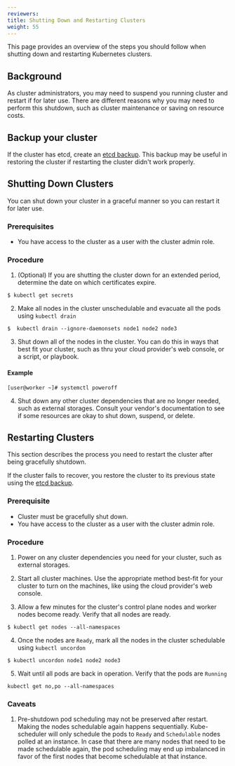 ```yaml
---
reviewers:
title: Shutting Down and Restarting Clusters
weight: 55
---
```


<!-- overview -->

This page provides an overview of the steps you should follow when shutting down and restarting Kubernetes clusters.

<!-- body -->

## Background

As cluster administrators, you may need to suspend you running cluster and restart if for later use. There are different reasons why you may need to perform this shutdown, such as cluster maintenance or saving on resource costs.

## Backup your cluster

If the cluster has etcd, create an [etcd backup](/docs/tasks/administer-cluster/configure-upgrade-etcd/#backing-up-an-etcd-cluster). This backup may be useful in restoring the cluster if restarting the cluster didn't work properly.

## Shutting Down Clusters

You can shut down your cluster in a graceful manner so you can restart it for later use.

### Prerequisites

- You have access to the cluster as a user with the cluster admin role.

### Procedure

1. (Optional) If you are shutting the cluster down for an extended period, determine the date on which certificates expire.

```
$ kubectl get secrets
``` 

2. Make all nodes in the cluster unschedulable and evacuate all the pods using `kubectl drain`

```
$  kubectl drain --ignore-daemonsets node1 node2 node3
```

3. Shut down all of the nodes in the cluster. You can do this in ways that best fit your cluster, such as thru your cloud provider's web console, or a script, or playbook. 

#### Example
```
[user@worker ~]# systemctl poweroff
```

4. Shut down any other cluster dependencies that are no longer needed, such as external storages. Consult your vendor's documentation to see if some resources are okay to shut down, suspend, or delete.

## Restarting Clusters

This section describes the process you need to restart the cluster after being gracefully shutdown.

If the cluster fails to recover, you restore the cluster to its previous state using the [etcd backup](/docs/tasks/administer-cluster/configure-upgrade-etcd/#restoring-an-etcd-cluster).

### Prerequisite

- Cluster must be gracefully shut down.
- You have access to the cluster as a user with the cluster admin role.

### Procedure

1. Power on any cluster dependencies you need for your cluster, such as external storages.

2. Start all cluster machines. Use the appropriate method best-fit for your cluster to turn on the machines, like using the cloud provider's web console. 

3. Allow a few minutes for the cluster's control plane nodes and worker nodes become ready. Verify that all nodes are ready. 

```
$ kubectl get nodes --all-namespaces
```

4. Once the nodes are `Ready`, mark all the nodes in the cluster schedulable using `kubectl uncordon`

```
$ kubectl uncordon node1 node2 node3
```

5. Wait until all pods are back in operation. Verify that the pods are `Running`

```
kubectl get no,po --all-namespaces
```

### Caveats

1. Pre-shutdown pod scheduling may not be preserved after restart. Making the nodes schedulable again happens sequentially. Kube-scheduler will only schedule the pods to `Ready` and `Schedulable` nodes polled at an instance. In case that there are many nodes that need to be made schedulable again, the pod scheduling may end up imbalanced in favor of the first nodes that become schedulable at that instance.
